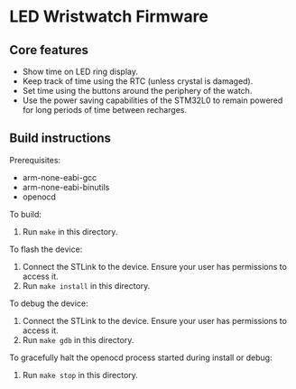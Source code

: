 # LED Wristwatch Firmware

## Core features

 - Show time on LED ring display.
 - Keep track of time using the RTC (unless crystal is damaged).
 - Set time using the buttons around the periphery of the watch.
 - Use the power saving capabilities of the STM32L0 to remain powered for long
   periods of time between recharges.

## Build instructions

Prerequisites:

 - arm-none-eabi-gcc
 - arm-none-eabi-binutils
 - openocd

To build:

 1. Run `make` in this directory.

To flash the device:

 1. Connect the STLink to the device. Ensure your user has permissions to access
    it.
 2. Run `make install` in this directory.

To debug the device:

 1. Connect the STLink to the device. Ensure your user has permissions to access
    it.
 2. Run `make gdb` in this directory.

To gracefully halt the openocd process started during install or debug:

 1. Run `make stop` in this directory.

